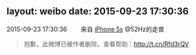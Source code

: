 layout: weibo
date: 2015-09-23 17:30:36
---
<meta name="referrer" content="no-referrer" />

2015-09-23 17:30:36  &nbsp;&nbsp;&nbsp;&nbsp;&nbsp;&nbsp; 来自 <a href="sinaweibo://customweibosource" rel="nofollow">iPhone 5s</a>
@52Hz的走兽 
>  抱歉，此微博已被作者删除。查看帮助：http://t.cn/Rfd3rQV

